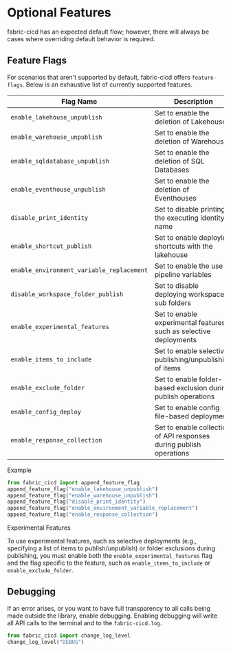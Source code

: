 # Optional Features

fabric-cicd has an expected default flow; however, there will always be cases where overriding default behavior is required.

## Feature Flags

For scenarios that aren't supported by default, fabric-cicd offers `feature-flags`. Below is an exhaustive list of currently supported features.

| Flag Name                                 | Description                                                         | Experimental |
| ----------------------------------------- | ------------------------------------------------------------------- | ------------ |
| `enable_lakehouse_unpublish`              | Set to enable the deletion of Lakehouses                            |              |
| `enable_warehouse_unpublish`              | Set to enable the deletion of Warehouses                            |              |
| `enable_sqldatabase_unpublish`            | Set to enable the deletion of SQL Databases                         |              |
| `enable_eventhouse_unpublish`             | Set to enable the deletion of Eventhouses                           |              |
| `disable_print_identity`                  | Set to disable printing the executing identity name                 |              |
| `enable_shortcut_publish`                 | Set to enable deploying shortcuts with the lakehouse                |              |
| `enable_environment_variable_replacement` | Set to enable the use of pipeline variables                         |              |
| `disable_workspace_folder_publish`        | Set to disable deploying workspace sub folders                      |              |
| `enable_experimental_features`            | Set to enable experimental features, such as selective deployments  |              |
| `enable_items_to_include`                 | Set to enable selective publishing/unpublishing of items            | ☑️           |
| `enable_exclude_folder`                   | Set to enable folder-based exclusion during publish operations      | ☑️           |
| `enable_config_deploy`                    | Set to enable config file-based deployment                          | ☑️           |
| `enable_response_collection`              | Set to enable collection of API responses during publish operations |              |

<span class="md-h3-nonanchor">Example</span>

```python
from fabric_cicd import append_feature_flag
append_feature_flag("enable_lakehouse_unpublish")
append_feature_flag("enable_warehouse_unpublish")
append_feature_flag("disable_print_identity")
append_feature_flag("enable_environment_variable_replacement")
append_feature_flag("enable_response_collection")
```

<span class="md-h3-nonanchor">Experimental Features</span>

To use experimental features, such as selective deployments (e.g., specifying a list of items to publish/unpublish) or folder exclusions during publishing, you must enable both the `enable_experimental_features` flag and the flag specific to the feature, such as `enable_items_to_include` or `enable_exclude_folder`.

## Debugging

If an error arises, or you want to have full transparency to all calls being made outside the library, enable debugging. Enabling debugging will write all API calls to the terminal and to the `fabric-cicd.log`.

```python
from fabric_cicd import change_log_level
change_log_level("DEBUG")
```
